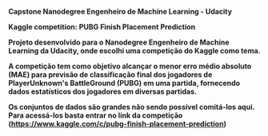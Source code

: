 <b>Capstone Nanodegree Engenheiro de Machine Learning - Udacity<b>

<b>Kaggle competition: PUBG Finish Placement Prediction</b>

Projeto desenvolvido para o Nanodegree Engenheiro de Machine Learning da Udacity, onde escolhi uma competição do Kaggle
como tema.

A competição tem como objetivo alcançar o menor erro médio absoluto (MAE) para previsão de classificação final 
dos jogadores de PlayerUnknown's BattleGround (PUBG) em uma partida, fornecendo dados estatísticos dos jogadores
em diversas partidas.

Os conjuntos de dados são grandes não sendo possível comitá-los aqui. Para acessá-los basta entrar no link da competição
(https://www.kaggle.com/c/pubg-finish-placement-prediction)
